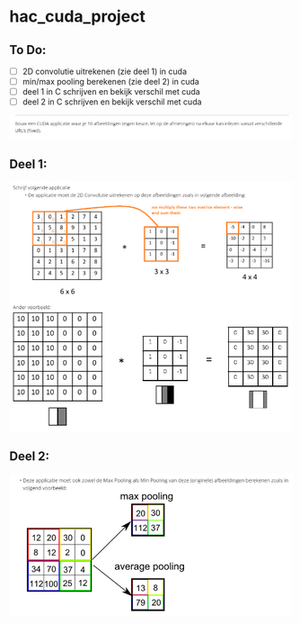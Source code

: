 # hac_cuda_project

## To Do:

- [ ] 2D convolutie uitrekenen (zie deel 1) in cuda
- [ ] min/max pooling berekenen (zie deel 2) in cuda
- [ ] deel 1 in C schrijven en bekijk verschil met cuda
- [ ] deel 2 in C schrijven en bekijk verschil met cuda

![titel opdracht](files&Documents/cudaTaakTitel.png?raw=true)

## Deel 1:
![opdracht 1](files&Documents/cudaTaakDeel1.png?raw=true)

## Deel 2:
![opdracht 2](files&Documents/cudaTaakDeel2.png?raw=true)
